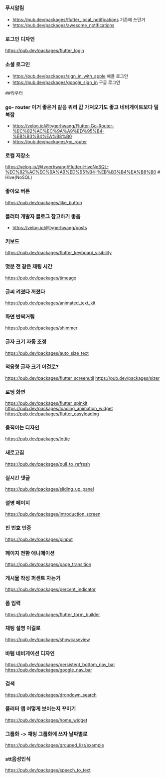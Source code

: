 ### 푸시알림
- https://pub.dev/packages/flutter_local_notifications  기존에 쓰던거
- https://pub.dev/packages/awesome_notifications  

### 로그인 디자인 
https://pub.dev/packages/flutter_login
### 소셜 로그인
- https://pub.dev/packages/sign_in_with_apple 애플 로그인
-  https://pub.dev/packages/google_sign_in 구글 로그인

##라우터
### go- router 이거 좋은거 같음 쿼리 값 가져오기도 좋고 네비게이트보다 덜 복잡
- https://velog.io/@tygerhwang/Flutter-Go-Router-%EC%82%AC%EC%9A%A9%ED%95%B4-%EB%B3%B4%EA%B8%B0
- https://pub.dev/packages/go_router


### 로컬 저장소
https://velog.io/@tygerhwang/Flutter-HiveNoSQL-%EC%82%AC%EC%9A%A9%ED%95%B4-%EB%B3%B4%EA%B8%B0  # Hive(NoSQL)


### 좋아요 버튼
https://pub.dev/packages/like_button
###  플러터 개발자 블로그 참고하기 좋음
- https://velog.io/@tygerhwang/posts
### 키보드
https://pub.dev/packages/flutter_keyboard_visibility

### 몇분 전 같은 채팅 시간 
https://pub.dev/packages/timeago

### 글씨 켜졌다 꺼졌다
https://pub.dev/packages/animated_text_kit

### 화면 반짝거림
https://pub.dev/packages/shimmer

### 글자 크기 자동 조정
https://pub.dev/packages/auto_size_text

### 적응형 글자 크기 이걸로?
https://pub.dev/packages/flutter_screenutil
https://pub.dev/packages/sizer

### 로딩 화면
https://pub.dev/packages/flutter_spinkit
https://pub.dev/packages/loading_animation_widget
https://pub.dev/packages/flutter_easyloading
### 움직이는 디자인 
https://pub.dev/packages/lottie

### 새로고침
https://pub.dev/packages/pull_to_refresh

### 실시간 댓글
https://pub.dev/packages/sliding_up_panel

### 설명 페이지
https://pub.dev/packages/introduction_screen

### 핀 번호 인증
https://pub.dev/packages/pinput

### 페이지 전환 애니메이션
https://pub.dev/packages/page_transition
### 게시물 작성 퍼센트 차는거
https://pub.dev/packages/percent_indicator

### 폼 입력
https://pub.dev/packages/flutter_form_builder

### 채팅 설명 이걸로
https://pub.dev/packages/showcaseview

### 바텀 네비게이션 디자인
https://pub.dev/packages/persistent_bottom_nav_bar
https://pub.dev/packages/google_nav_bar

### 검색
 https://pub.dev/packages/dropdown_search
### 플러터 앱 어떻게 보이는지 꾸미기
https://pub.dev/packages/home_widget

### 그룹화 -> 채팅 그룹화에 쓰자 날짜별로
https://pub.dev/packages/grouped_list/example

### stt음성인식
https://pub.dev/packages/speech_to_text